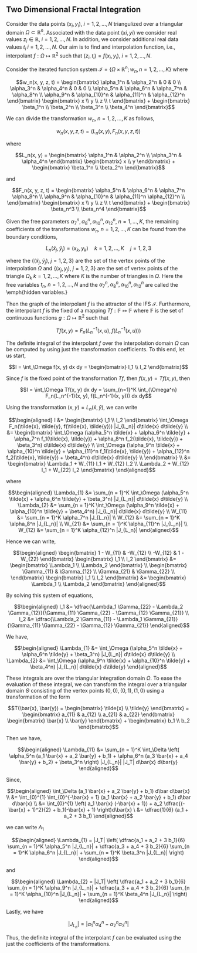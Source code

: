 ## Two Dimensional Fractal Integration 

Consider the data points $(x_i, y_i), \; i = 1, 2, \ldots, N$ triangulized over a triangular domain $\Omega \subset \mathbb{R}^n$. Associated with the data point $(xi, yi)$ we consider real values $z_i \in \mathbb{R}, \; i = 1, 2, \ldots, N$. In addition, we consider additional real data values $t_i \; i = 1, 2, \ldots, N$. Our aim is to find and interpolation function, i.e., interpolant $f: \Omega \mapsto \mathbb{R}^2$ such that $(z_i, t_i) = f(x_i, y_i), \; i = 1, 2, \ldots, N$.

Consider the iterated function system $\mathcal{I} = \{\Omega \times \mathbb{R}^n; w_n, n = 1, 2, \ldots, K\}$ where 
```math
w_n(x, y, z, t) = 
\begin{bmatrix} 
    \alpha_1^n & \alpha_2^n & 0 & 0 \\ 
    \alpha_3^n & \alpha_4^n & 0 & 0 \\ 
    \alpha_5^n & \alpha_6^n & \alpha_7^n & \alpha_8^n \\ 
    \alpha_9^n & \alpha_{10}^n & \alpha_{11}^n & \alpha_{12}^n 
\end{bmatrix}
\begin{bmatrix}
    x \\ y \\ z \\ t 
\end{bmatrix}
+ 
\begin{bmatrix} 
    \beta_1^n \\
    \beta_2^n \\
    \beta_3^n \\
    \beta_4^n
\end{bmatrix}
```
We can divide the transformation $w_n, \; n = 1, 2, \ldots, K$ as follows,
```math 
w_n(x, y, z, t) = (L_n(x, y), F_n(x, y, z, t))
```
where 
```math 
L_n(x, y) = 
\begin{bmatrix} 
    \alpha_1^n & \alpha_2^n \\ 
    \alpha_3^n & \alpha_4^n 
\end{bmatrix}
\begin{bmatrix}
    x \\ y 
\end{bmatrix}
+ 
\begin{bmatrix} 
    \beta_1^n \\
    \beta_2^n 
\end{bmatrix}
```
and 
```math 
F_n(x, y, z, t) = 
\begin{bmatrix} 
    \alpha_5^n & \alpha_6^n & \alpha_7^n \alpha_8^n \\
    \alpha_9^n & \alpha_{10}^n & \alpha_{11}^n \alpha_{12}^n \\
\end{bmatrix}
\begin{bmatrix}
    x \\ y \\ z \\ t 
\end{bmatrix}
+ 
\begin{bmatrix}
    \beta_n^3 \\ \beta_n^4
\end{bmatrix}
```
Given the free parameters $\alpha_7^n, \alpha_8^n, \alpha_{10}^n, \alpha_{12}^n, \; n = 1, \ldots, K$, the remaining coefficients of the transformations $w_n, \; n = 1, 2, \ldots, K$ can be found from the boundary conditions, 
```math 
L_n(\tilde{x}_j, \tilde{y}_j) = (x_k, y_k) \quad k = 1, 2, \ldots, K \quad j = 1, 2, 3
```
where the $\{(\tilde{x}_j, \tilde{y}_j), \; j = 1, 2, 3\}$ are the set of the vertex points of the interpolation $\Omega$ and $\{(x_j, y_j), \; j = 1, 2, 3\}$ are the set of vertex points of the triangle $\Omega_k \; k = 1, 2, \ldots, K$ where $K$ is the number of triangles in $\Omega$. Here the free variables $t_n, \; n = 1, 2, \ldots, N$ and the $\alpha_7^n, \alpha_8^n, \alpha_{10}^n, \alpha_{12}^n$ are called the \emph{hidden variables.}

Then the graph of the interpolant $f$ is the attractor of the IFS $\mathcal{I}$. Furthermore, the interpolant $f$ is the fixed of a mapping $Tf: \mathbb{F} \mapsto \mathbb{F}$ where $\mathbb{F}$ is the set of continuous functions $g: \Omega \mapsto \mathbb{R}^2$ such that 
```math 
Tf(x, y) = F_n(L_n^{-1}(x, u), f(L_n^{-1}(x, u)))
```

The definite integral of the interpolant $f$ over the interpolation domain $\Omega$ can be computed by using just the transformation coefficients. To this end, let us start, 
```math 
I = 
\int_\Omega f(x, y) dx dy = 
\begin{bmatrix}
    I_1 \\ 
    I_2 
\end{bmatrix}
```
Since $f$ is the fixed point of the transformation $Tf$, then $f(x,y) = Tf(x, y)$, then 
```math 
I = 
\int_\Omega Tf(x, y) dx dy = \sum_{n=1}^K \int_{\Omega^n} F_n(L_n^{-1}(x, y), f(L_n^{-1}(x, y))) dx dy
```
Using the transformation $(x, y) = L_n(\tilde{x}, \tilde{y})$, we can write 
```math 
\begin{aligned}
I &= 
\begin{bmatrix} 
    I_1 \\ 
    I_2 
\end{bmatrix}
\int_\Omega F_n(\tilde{x}, \tilde{y}, f(\tilde{x}, \tilde{y})) |J_{L_n}| d\tilde{x} d\tilde{y} \\ 
&= 
\begin{bmatrix}
\int_\Omega (\alpha_5^n \tilde{x} + \alpha_6^n \tilde{y} + \alpha_7^n f_1(\tilde{x}, \tilde{y}) + \alpha_8^n f_2(\tilde{x}, \tilde{y}) + \beta_3^n) d\tilde{x} d\tilde{y} \\
\int_\Omega (\alpha_9^n \tilde{x} + \alpha_{10}^n \tilde{y} + \alpha_{11}^n f_1(\tilde{x}, \tilde{y}) + \alpha_{12}^n f_2(\tilde{x}, \tilde{y}) + \beta_4^n) d\tilde{x} d\tilde{y} \\
\end{bmatrix} \\ 
&= 
\begin{bmatrix} 
\Lambda_1 + W_{11} I_1 + W_{12} I_2 \\ 
\Lambda_2 + W_{12} I_1 + W_{22} I_2  
\end{bmatrix}
\end{aligned}
```
where 
```math 
\begin{aligned}
\Lambda_{1} &= \sum_{n = 1}^K \int_\Omega (\alpha_5^n \tilde{x} + \alpha_6^n \tilde{y} + \beta_3^n) |J_{L_n}| d\tilde{x} d\tilde{y}  \\
\Lambda_{2} &= \sum_{n = 1}^K \int_\Omega (\alpha_9^n \tilde{x} + \alpha_{10}^n \tilde{y} + \beta_4^n) |J_{L_n}| d\tilde{x} d\tilde{y}  \\ 
W_{11} &= \sum_{n = 1}^K \alpha_7^n |J_{L_n}|  \\ 
W_{12} &= \sum_{n = 1}^K \alpha_8^n |J_{L_n}|  \\ 
W_{21} &= \sum_{n = 1}^K \alpha_{11}^n |J_{L_n}|  \\ 
W_{12} &= \sum_{n = 1}^K \alpha_{12}^n |J_{L_n}| 
\end{aligned}
```
Hence we can write, 
```math 
\begin{aligned}
\begin{bmatrix} 
1 - W_{11} & -W_{12} \\ 
-W_{12} & 1 - W_{22} 
\end{bmatrix} 
\begin{bmatrix}
    I_1 \\ 
    I_2
\end{bmatrix} 
&= 
\begin{bmatrix}
\Lambda_1 \\ 
\Lambda_2
\end{bmatrix} \\ 
\begin{bmatrix} 
\Gamma_{11} & \Gamma_{12} \\ 
\Gamma_{21} & \Gamma_{22} \\ 
\end{bmatrix}
\begin{bmatrix} 
I_1 \\ I_2
\end{bmatrix}
&= 
\begin{bmatrix} 
\Lambda_1 \\ 
\Lambda_2
\end{bmatrix}
\end{aligned}
```
By solving this system of equations,
```math 
\begin{aligned}
I_1 &= \dfrac{\Lambda_1 \Gamma_{22} - \Lambda_2 \Gamma_{12}}{\Gamma_{11} \Gamma_{22} - \Gamma_{12} \Gamma_{21}} \\ 
I_2 &= \dfrac{\Lambda_2 \Gamma_{11} - \Lambda_1 \Gamma_{21}}{\Gamma_{11} \Gamma_{22} - \Gamma_{12} \Gamma_{21}} 
\end{aligned}
```
We have, 
```math 
\begin{aligned} 
\Lambda_{1} &= \int_\Omega (\alpha_5^n \tilde{x} + \alpha_6^n \tilde{y} + \beta_3^n) |J_{L_n}| d\tilde{x} d\tilde{y} \\ 
\Lambda_{2} &= \int_\Omega (\alpha_9^n \tilde{x} + \alpha_{10}^n \tilde{y} + \beta_4^n) |J_{L_n}| d\tilde{x} d\tilde{y} 
\end{aligned}
```
These integrals are over the triangular integration domain $\Omega$. To ease the evaluation of these integral, we can transform the integral over a triangular domain $\Theta$ consisting of the vertex points $(0,0), (0, 1), (1, 0)$ using a transformation of the form 
```math 
T(\bar{x}, \bar{y}) = 
\begin{bmatrix} 
    \tilde{x} \\ \tilde{y} 
\end{bmatrix} = 
\begin{bmatrix}
a_{11} & a_{12} \\ 
a_{21} & a_{22} 
\end{bmatrix}
\begin{bmatrix} 
    \bar{x} \\ \bar{y} 
\end{bmatrix}
+ 
\begin{bmatrix} 
    b_1 \\ b_2 
\end{bmatrix}
```
Then we have, 
```math 
\begin{aligned} 
\Lambda_{11} 
    &= \sum_{n = 1}^K  \int_\Delta \left( \alpha_5^n (a_1 \bar{x} + a_2 \bar{y} + b_1) + \alpha_6^n (a_3 \bar{x} + a_4 \bar{y} + b_2) + \beta_3^n  \right) |J_{L_n}| |J_T| d\bar{x} d\bar{y}
\end{aligned}
```
Since, 
```math 
\begin{aligned} 
\int_\Delta (a_1 \bar{x} + a_2 \bar{y} + b_1) d\bar d\bar{x} \\
    &= \int_{0}^{1} \int_{0}^{-\bar{x} + 1}  (a_1 \bar{x} + a_2 \bar{y} + b_1) d\bar d\bar{x}  \\ 
    &= \int_{0}^{1} \left( a_1 \bar{x} (-\bar{x} + 1}) + a_2 \dfrac{(-\bar{x} + 1)^2}{2} + b_1(-\bar{x} + 1) \right)d\bar{x} \
    &= \dfrac{1}{6} (a_1 + a_2 + 3 b_1) 
\end{aligned}
```
we can write $\Lambda_{1}$
```math 
\begin{aligned} 
\Lambda_{1} = |J_T| \left( 
    \dfrac{a_1 + a_2 + 3 b_1}{6} \sum_{n = 1}^K \alpha_5^n |J_{L_n}| + 
    \dfrac{a_3 + a_4 + 3 b_2}{6} \sum_{n = 1}^K \alpha_6^n |J_{L_n}| + 
    \sum_{n = 1}^K \beta_3^n |J_{L_n}|  
    \right) 
\end{aligned}
```
and 
```math 
\begin{aligned} 
\Lambda_{2} = |J_T| \left( 
    \dfrac{a_1 + a_2 + 3 b_1}{6} \sum_{n = 1}^K \alpha_9^n |J_{L_n}| + 
    \dfrac{a_3 + a_4 + 3 b_2}{6} \sum_{n = 1}^K \alpha_{10}^n |J_{L_n}| + 
    \sum_{n = 1}^K \beta_4^n |J_{L_n}|  
    \right) 
\end{aligned}
```
Lastly, we have 
```math 
    |J_{L_n}| = |\alpha_1^n \alpha_4^n - \alpha_2^n \alpha_3^n|
```
Thus, the definite integral of the interpolant $f$ can be evaluated using the just the coefficients of the transformations. 